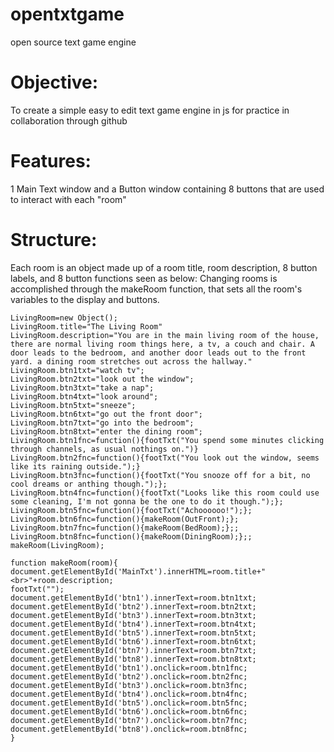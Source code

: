 # opentxtgame
open source text game engine

# Objective:
To create a simple easy to edit text game engine in js for practice in collaboration through github

# Features:
1 Main Text window and a Button window containing 8 buttons that are used to interact with each "room"

# Structure:
Each room is an object made up of a room title, room description, 8 button labels, and 8 button functions seen as below:
Changing rooms is accomplished through the makeRoom function, that sets all the room's variables to the display and buttons.

```
LivingRoom=new Object();
LivingRoom.title="The Living Room"
LivingRoom.description="You are in the main living room of the house, there are normal living room things here, a tv, a couch and chair. A door leads to the bedroom, and another door leads out to the front yard. a dining room stretches out across the hallway."
LivingRoom.btn1txt="watch tv";
LivingRoom.btn2txt="look out the window";
LivingRoom.btn3txt="take a nap";
LivingRoom.btn4txt="look around";
LivingRoom.btn5txt="sneeze";
LivingRoom.btn6txt="go out the front door";
LivingRoom.btn7txt="go into the bedroom";
LivingRoom.btn8txt="enter the dining room";
LivingRoom.btn1fnc=function(){footTxt("You spend some minutes clicking through channels, as usual nothings on.")}
LivingRoom.btn2fnc=function(){footTxt("You look out the window, seems like its raining outside.");}
LivingRoom.btn3fnc=function(){footTxt("You snooze off for a bit, no cool dreams or anthing though.");};
LivingRoom.btn4fnc=function(){footTxt("Looks like this room could use some cleaning, I'm not gonna be the one to do it though.");};
LivingRoom.btn5fnc=function(){footTxt("Achoooooo!");};
LivingRoom.btn6fnc=function(){makeRoom(OutFront);};
LivingRoom.btn7fnc=function(){makeRoom(BedRoom);};;
LivingRoom.btn8fnc=function(){makeRoom(DiningRoom);};;
makeRoom(LivingRoom);

function makeRoom(room){
document.getElementById('MainTxt').innerHTML=room.title+"<br>"+room.description;
footTxt("");
document.getElementById('btn1').innerText=room.btn1txt;
document.getElementById('btn2').innerText=room.btn2txt;
document.getElementById('btn3').innerText=room.btn3txt;
document.getElementById('btn4').innerText=room.btn4txt;
document.getElementById('btn5').innerText=room.btn5txt;
document.getElementById('btn6').innerText=room.btn6txt;
document.getElementById('btn7').innerText=room.btn7txt;
document.getElementById('btn8').innerText=room.btn8txt;
document.getElementById('btn1').onclick=room.btn1fnc;
document.getElementById('btn2').onclick=room.btn2fnc;
document.getElementById('btn3').onclick=room.btn3fnc;
document.getElementById('btn4').onclick=room.btn4fnc;
document.getElementById('btn5').onclick=room.btn5fnc;
document.getElementById('btn6').onclick=room.btn6fnc;
document.getElementById('btn7').onclick=room.btn7fnc;
document.getElementById('btn8').onclick=room.btn8fnc;
}

```
